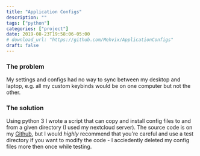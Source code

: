```yaml
---
title: "Application Configs"
description: ""
tags: ["python"]
categories: ["project"]
date: 2019-08-23T19:58:06-05:00
# download_url: "https://github.com/Mehvix/ApplicationConfigs"
draft: false
---
```




### The problem

My settings and configs had no way to sync between my desktop and laptop, e.g. all my custom keybinds would be on one computer but not the other.


### The solution

Using python 3 I wrote a script that can copy and install config files to and from a given directory (I used my nextcloud server). The source code is on my [Github](https://github.com/Mehvix/ApplicationConfigs), but I would *highly* recommend that you're careful and use a test directory if you want to modify the code - I acciedently deleted my config files more then once while testing.